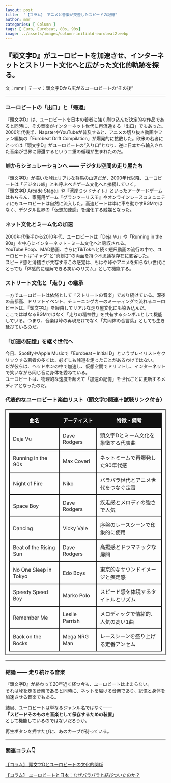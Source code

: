 ```yaml
---
layout: post
title:  "【コラム】 アニメと音楽が交差したスピードの記憶"
author: mmr
categories: [ Column ]
tags: [ Euro, Eurobeat, 80s, 90s]
image: ../assets/images/column-initiald-eurobeat2.webp
---
```


## 『頭文字D』がユーロビートを加速させ、インターネットとストリート文化へと広がった文化的軌跡を探る。


文：mmr｜テーマ：頭文字Dから広がるユーロビートの“その後”

<hr>


### ユーロビートの「出口」と「帰還」
『頭文字D』は、ユーロビートを日本の若者に強く刷り込んだ決定的な作品であると同時に、その音楽がインターネット世代に再流通する「出口」でもあった。  
2000年代後半、NapsterやYouTubeが普及すると、アニメの切り抜き動画やファン編集の「Eurobeat Drift Compilation」が爆発的に拡散した。欧米の若者にとっては『頭文字D』がユーロビートの“入り口”となり、逆に日本から輸入された音楽が世界に帰還するという二重の循環が生まれたのだ。

### 峠からシミュレーションへ —— デジタル空間の走り屋たち
『頭文字D』が描いた峠はリアルな群馬の山道だが、2000年代以降、ユーロビートは「デジタル峠」とも呼ぶべきゲーム文化へと接続していく。  
『頭文字D Arcade Stage』や『湾岸ミッドナイト』といったアーケードゲームはもちろん、家庭用ゲーム『グランツーリスモ』やオンラインレースコミュニティにもユーロビートは自然に流入した。高速ビートは単に車を動かすBGMではなく、デジタル世界の「仮想加速感」を強化する触媒となった。

### ネット文化とミーム化の加速
2000年代後半から2010年代、ユーロビートは「Deja Vu」や「Running in the 90s」を中心にインターネット・ミーム文化へと吸収される。  
YouTube Poop、MAD動画、さらにTikTokへと続く短尺動画の流行の中で、ユーロビートは“ギャグ”と“真剣さ”の両面を持つ不思議な存在に変容した。  
スピード感と滑稽さが共存するこの感覚は、もはや峠やアニメを知らない世代にとっても「体感的に理解できる笑いのリズム」として機能する。

### ストリート文化と「走り」の継承
一方でユーロビートは依然として「ストリートの音楽」であり続けている。深夜の首都高、ドリフトイベント、チューニングカーのミーティングで流れるユーロビートは、『頭文字D』を経由してリアルな走り屋文化にも染み込んだ。  
ここでは単なるBGMではなく「走りの精神性」を共有するシンボルとして機能している。つまり、音楽は峠の再現だけでなく「共同体の合言葉」としても生き延びているのだ。

### 「加速の記憶」を継ぐ世代へ
今日、SpotifyやApple Musicで「Eurobeat – Initial D」というプレイリストをクリックする若者の多くは、必ずしも峠道を走ったことがあるわけではない。  
だが彼らは、ヘッドホンの中で加速し、仮想空間でドリフトし、インターネットで笑いながら同じ音に身体を委ねている。  
ユーロビートは、物理的な速度を超えて「加速の記憶」を世代ごとに更新するメディアとなったのだ。

### 代表的なユーロビート楽曲リスト（頭文字D関連＋試聴リンク付き）


<style type="text/css">

table, td, th {
border: 2px #111 solid;
width: auto;
padding: 10px; 
}
th {
background-color: #111;
color: #fff;
}
</style>


| 曲名 | アーティスト | 特徴・備考 |
|------|--------------|-------------| 
| Deja Vu | Dave Rodgers | 頭文字Dとミーム文化を象徴する代表曲 | 
| Running in the 90s | Max Coveri | ネットミームで再爆発した90年代感 | 
| Night of Fire | Niko | パラパラ世代とアニメ世代をつなぐ定番 | 
| Space Boy | Dave Rodgers | 疾走感とメロディの強さで人気 | 
| Dancing | Vicky Vale | 序盤のレースシーンで印象的に使用 | 
| Beat of the Rising Sun | Dave Rodgers | 高揚感とドラマチックな展開 | 
| No One Sleep in Tokyo | Edo Boys | 東京的なサウンドイメージと疾走感 | 
| Speedy Speed Boy | Marko Polo | スピード感を体現するタイトルとリズム | 
| Remember Me | Leslie Parrish | メロディックで情緒的、人気の高い1曲 | 
| Back on the Rocks | Mega NRG Man | レースシーンを盛り上げる定番アンセム |

---

### 結論 —— 走り続ける音楽
『頭文字D』が終わって20年近く経つ今も、ユーロビートは止まらない。  
それは峠を走る音楽であると同時に、ネットを駆ける音楽であり、記憶と身体を加速させる音楽でもある。  

結局、ユーロビートは単なるジャンル名ではなく——  
**「スピードそのものを音楽として保存するための装置」**  
として機能しているのではないだろうか。  

再生ボタンを押すたびに、あのカーブが待っている。  

---

### 関連コラム👇

 [【コラム】 頭文字Dとユーロビートの文化的関係](https://monumental-movement.jp/Column-InitialD-Eurobeat)

[【コラム】 ユーロビートと日本：なぜパラパラと結びついたのか？](https://monumental-movement.jp/Column-Parapara-Eurobeat)